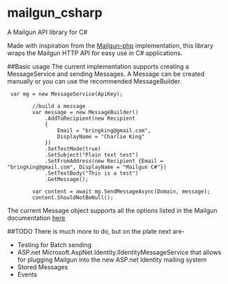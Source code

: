 mailgun_csharp
==============

A Mailgun API library for C#

Made with inspiration from the [Mailgun-php](https://github.com/mailgun/mailgun-php) implementation, this library wraps the
Mailgun HTTP API for easy use in C# applications. 

##Basic usage
The current implementation supports creating a MessageService and sending Messages. A Message can be created manually or 
you can use the recommended MessageBuilder.

     var mg = new MessageService(ApiKey);

            //build a message
            var message = new MessageBuilder()
                .AddToRecipient(new Recipient
                {
                    Email = "bringking@gmail.com",
                    DisplayName = "Charlie King"
                })
                .SetTestMode(true)
                .SetSubject("Plain text test")
                .SetFromAddress(new Recipient {Email = "bringking@gmail.com", DisplayName = "Mailgun C#"})
                .SetTextBody("This is a test")
                .GetMessage();

            var content = await mg.SendMessageAsync(Domain, message);
            content.ShouldNotBeNull();
            
The current Message object supports all the options listed in the Mailgun documentation [here](http://documentation.mailgun.com/api-sending.html#sending)

##TODO
There is much more to do, but on the plate next are-

* Testing for Batch sending
* ASP.net Microsoft.AspNet.Identity.IIdentityMessageService that allows for plugging Mailgun into the new ASP.net Identity mailing system
* Stored Messages
* Events
